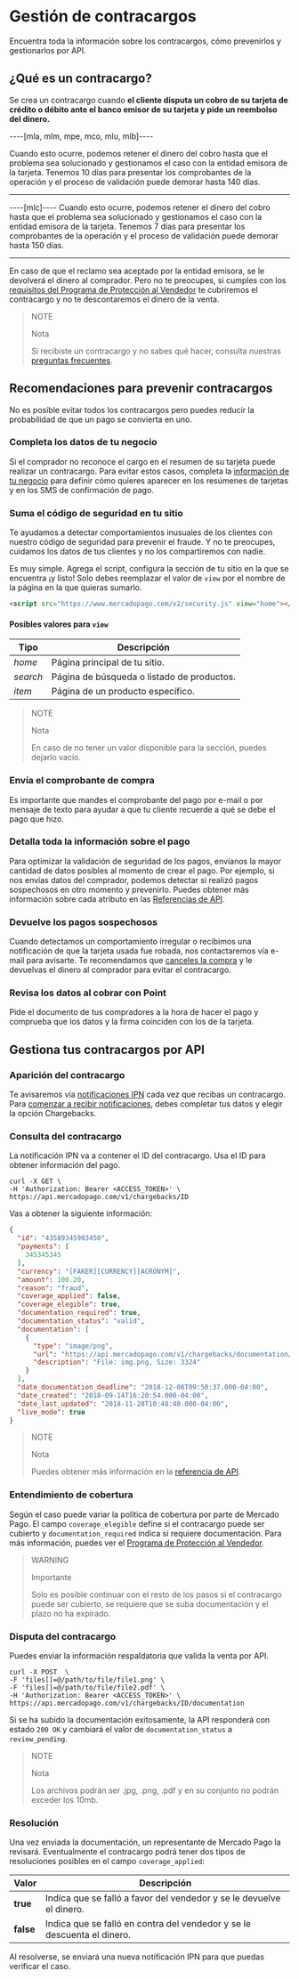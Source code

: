 # Gestión de contracargos

Encuentra toda la información sobre los contracargos, cómo prevenirlos y gestionarlos por API.

## ¿Qué es un contracargo?

Se crea un contracargo cuando **el cliente disputa un cobro de su tarjeta de crédito o débito ante el banco emisor de su tarjeta y pide un reembolso del dinero.**

----[mla, mlm, mpe, mco, mlu, mlb]----

Cuando esto ocurre, podemos retener el dinero del cobro hasta que el problema sea solucionado y gestionamos el caso con la entidad emisora de la tarjeta. Tenemos 10 días para presentar los comprobantes de la operación y el proceso de validación puede demorar hasta 140 días.

------------

----[mlc]----
Cuando esto ocurre, podemos retener el dinero del cobro hasta que el problema sea solucionado y gestionamos el caso con la entidad emisora de la tarjeta. Tenemos 7 días para presentar los comprobantes de la operación y el proceso de validación puede demorar hasta 150 días.

------------

En caso de que el reclamo sea aceptado por la entidad emisora, se le devolverá el dinero al comprador. Pero no te preocupes, si cumples con los [requisitos del Programa de Protección al Vendedor](https://www.mercadopago.com.ar/ayuda/requisitos-programa-proteccion-vendedor_294) te cubriremos el contracargo y no te descontaremos el dinero de la venta.

> NOTE
>
> Nota
>
> Si recibiste un contracargo y no sabes qué hacer, consulta nuestras [preguntas frecuentes](https://www.mercadopago.com.ar/ayuda/recib%C3%AD-un-contracargo_4249).

## Recomendaciones para prevenir contracargos

No es posible evitar todos los contracargos pero puedes reducir la probabilidad de que un pago se convierta en uno.

### Completa los datos de tu negocio

Si el comprador no reconoce el cargo en el resumen de su tarjeta puede realizar un contracargo. Para evitar estos casos, completa la [información de tu negocio](https://www.mercadopago.com.uy/settings/account) para definir cómo quieres aparecer en los resúmenes de tarjetas y en los SMS de confirmación de pago.

### Suma el código de seguridad en tu sitio

Te ayudamos a detectar comportamientos inusuales de los clientes con nuestro código de seguridad para prevenir el fraude. Y no te preocupes, cuidamos los datos de tus clientes y no los compartiremos con nadie.

Es muy simple. Agrega el script, configura la sección de tu sitio en la que se encuentra ¡y listo! Solo debes reemplazar el valor de `view` por el nombre de la página en la que quieras sumarlo.

```html
<script src="https://www.mercadopago.com/v2/security.js" view="home"></script>
```

#### Posibles valores para `view`

| Tipo | Descripción |
| --- | --- |
| *home* | Página principal de tu sitio. |
| *search* | Página de búsqueda o listado de productos. |
| *item* | Página de un producto específico. |

> NOTE
>
> Nota
>
> En caso de no tener un valor disponible para la sección, puedes dejarlo vacío.

### Envía el comprobante de compra

Es importante que mandes el comprobante del pago por e-mail o por mensaje de texto para ayudar a que tu cliente recuerde a qué se debe el pago que hizo.

### Detalla toda la información sobre el pago

Para optimizar la validación de seguridad de los pagos, envíanos la mayor cantidad de datos posibles al momento de crear el pago. Por ejemplo, si nos envías datos del comprador, podemos detectar si realizó pagos sospechosos en otro momento y prevenirlo.
Puedes obtener más información sobre cada atributo en las [Referencias de API](https://www.mercadopago[FAKER][URL][DOMAIN]/developers/es/reference/payments/_payments/post).

### Devuelve los pagos sospechosos

Cuando detectamos un comportamiento irregular o recibimos una notificación de que la tarjeta usada fue robada, nos contactaremos vía e-mail para avisarte. Te recomendamos que [canceles la compra](https://www.mercadopago[FAKER][URL][DOMAIN]/developers/es/guides/manage-account/account/cancellations-and-refunds) y le devuelvas el dinero al comprador para evitar el contracargo.

### Revisa los datos al cobrar con Point

Pide el documento de tus compradores a la hora de hacer el pago y comprueba que los datos y la firma coinciden con los de la tarjeta.

## Gestiona tus contracargos por API

### Aparición del contracargo

Te avisaremos vía [notificaciones IPN](https://www.mercadopago[FAKER][URL][DOMAIN]/developers/es/guides/notifications/ipn/introduction) cada vez que recibas un contracargo. Para [comenzar a recibir notificaciones](https://www.mercadopago[FAKER][URL][DOMAIN]/developers/panel/notifications/ipn/introduction), debes completar tus datos y elegir la opción Chargebacks.

### Consulta del contracargo

La notificación IPN va a contener el ID del contracargo. Usa el ID para obtener información del pago.

```
curl -X GET \
-H 'Authorization: Bearer <ACCESS_TOKEN>' \
https://api.mercadopago.com/v1/chargebacks/ID
```

Vas a obtener la siguiente información:

```json
{
  "id": "43589345903450",
  "payments": [
    345345345
  ],
  "currency": "[FAKER][CURRENCY][ACRONYM]",
  "amount": 100.20,
  "reason": "fraud",
  "coverage_applied": false,
  "coverage_elegible": true,
  "documentation_required": true,
  "documentation_status": "valid",
  "documentation": [
    {
      "type": "image/png",
      "url": "https://api.mercadopago.com/v1/chargebacks/documentation/op/op-4ccf4f39-b6f7-4c7b-a5ce-e8941a2a2b5f",
      "description": "File: img.png, Size: 3324"
    }
  ],
  "date_documentation_deadline": "2018-12-08T09:50:37.000-04:00",
  "date_created": "2018-09-14T16:20:54.000-04:00",
  "date_last_updated": "2018-11-28T10:48:48.000-04:00",
  "live_mode": true
}
```

> NOTE
>
> Nota
>
> Puedes obtener más información en la [referencia de API](https://www.mercadopago[FAKER][URL][DOMAIN]/developers/es/reference/chargebacks/_chargebacks_id/get).

### Entendimiento de cobertura

Según el caso puede variar la política de cobertura por parte de Mercado Pago.
El campo `coverage_elegible` define si el contracargo puede ser cubierto y `documentation_required` indica si requiere documentación.
Para más información, puedes ver el [Programa de Protección al Vendedor](https://www.mercadopago.com.ar/ayuda/requisitos-programa-proteccion-vendedor_294).

> WARNING
>
> Importante
>
>Solo es posible continuar con el resto de los pasos si el contracargo puede ser cubierto, se requiere que se suba documentación y el plazo no ha expirado.

### Disputa del contracargo

Puedes enviar la información respaldatoria que valida la venta por API. 

```
curl -X POST  \
-F 'files[]=@/path/to/file/file1.png' \
-F 'files[]=@/path/to/file/file2.pdf' \
-H 'Authorization: Bearer <ACCESS_TOKEN>' \
https://api.mercadopago.com/v1/chargebacks/ID/documentation
```

Si se ha subido la documentación exitosamente, la API responderá con estado `200 OK` y cambiará el valor de `documentation_status` a `review_pending`.

> NOTE
>
> Nota
>
> Los archivos podrán ser .jpg, .png, .pdf y en su conjunto no podrán exceder los 10mb.

### Resolución

Una vez enviada la documentación, un representante de Mercado Pago la revisará.
Eventualmente el contracargo podrá tener dos tipos de resoluciones posibles en el campo `coverage_applied`:

| Valor           | Descripción
| ----            | ----
| **true**  | Indica que se falló a favor del vendedor y se le devuelve el dinero.
| **false** | Indica que se falló en contra del vendedor y se le descuenta el dinero.

Al resolverse, se enviará una nueva notificación IPN para que puedas verificar el caso.
